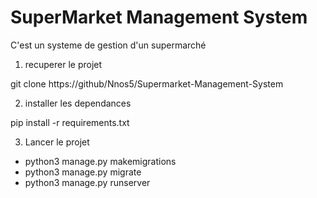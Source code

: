# SuperMarket Management System 

C'est un systeme de gestion d'un supermarché 

1) recuperer le projet 

git clone https://github/Nnos5/Supermarket-Management-System

2) installer les dependances 

pip install -r requirements.txt

3) Lancer le projet 

- python3 manage.py makemigrations
-  python3 manage.py  migrate 
-  python3 manage.py runserver 
